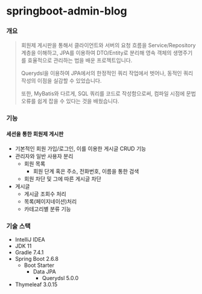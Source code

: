 # springboot-admin-blog

### 개요
> 회원제 게시판을 통해서 클라이언트와 서버의 요청 흐름을 Service/Repository 계층을 이해하고,
 JPA를 이용하여 DTO/Entity로 분리해 영속 객체의 생명주기를 효율적으로 관리하는 법을 배운 프로젝트입니다.
> 
> Querydsl을 이용하여 JPA에서의 한정적인 쿼리 작업에서 벗어나, 동적인 쿼리 작성의 이점을 실감할 수 있었습니다.
> 
> 또한, MyBatis와 다르게, SQL 쿼리를 코드로 작성함으로써, 컴파일 시점에 문법 오류를 쉽게 잡을 수 있다는 것을 배웠습니다.

### 기능
#### 세션을 통한 회원제 게시판
- 기본적인 회원 가입/로그인, 이를 이용한 게시글 CRUD 기능
- 관리자와 일반 사용자 분리
  - 회원 목록
    - 회원 단계 혹은 주소, 전화번호, 이름을 통한 검색
  - 회원 차단 및 그에 따른 게시글 차단
- 게시글 
  - 게시글 조회수 처리
  - 목록(페이지네이션)처리
  - 카테고리별 분류 기능
  
### 기술 스택
- IntelliJ IDEA
- JDK 11
- Gradle 7.4.1
- Spring Boot 2.6.8
  - Boot Starter
    - Data JPA
      - Querydsl 5.0.0
- Thymeleaf 3.0.15
